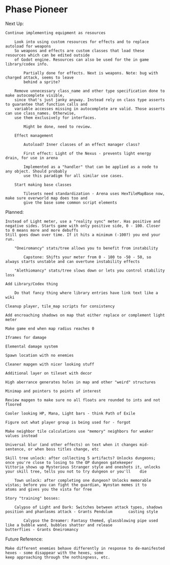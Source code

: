 # Phase Pioneer

Next Up:
	
	Continue implementing equipment as resources
	
		Look into using custom resources for effects and to replace autoload for weapons
		So weapons and effects are custom classes that load these resources which can be edited outside
		of Godot engine. Resources can also be used for the in game library/codex info.
		
			Partially done for effects. Next is weapons. Note: bug with charged attack, seems to leave
			behind a sprite?
		
		Remove unnecessary class_name and other type specification done to make autocomplete visible,
		since that's just janky anyway. Instead rely on class type asserts to guarantee that function calls and
		variable accesses missing in autocomplete are valid. Those asserts can use class_names. Otherwise,
		use them exclusively for interfaces.
		
			Might be done, need to review.
	
		Effect management
		
			Autoload? Inner classes of an effect manager class?
			
			First effect: Light of the Nexus - prevents light energy drain, for use in arena
			
			Implemented as a "handler" that can be applied as a node to any object. Should probably
			use this paradigm for all similar use cases.
	
		Start making base classes
	
			Tilesets need standardization - Arena uses HexTileMapBase now, make sure overworld map does too and
			give the base some common script elements

Planned:
	
	Instead of Light meter, use a "reality sync" meter. Has positive and negative sides. Starts game with only positive side, 0 - 100. Closer to 0 means more and more debuffs
	Still goes down over time. If it hits a minimum (-100?) you end your run.
	
		"Oneiromancy" stats/tree allows you to benefit from instability
		
			Capstone: Shifts your meter from 0 - 100 to -50 - 50, so always starts unstable and can overtune instability effects
		
		"Alethiomancy" stats/tree slows down or lets you control stability loss
	
	Add Library/Codex thing
	
		Do that fancy thing where library entries have link text like a wiki
	
	Cleanup player, tile_map scripts for consistency
	
	Add encroaching shadows on map that either replace or complement light meter
	
	Make game end when map radius reaches 0
	
	Iframes for damage
	
	Elemental damage system
	
	Spawn location with no enemies
	
	Cleaner mapgen with nicer looking stuff
	
	Additional layer on tileset with decor
	
	High aberrance generates holes in map and other "weird" structures
	
	Minimap and pointers to points of interest
	
	Review mapgen to make sure no all floats are rounded to ints and not floored
	
	Cooler looking HP, Mana, Light bars - think Path of Exile
	
	Figure out what player group is being used for - forgot
	
	Make neighbor tile calculations use "memory" neighbors for weaker values instead

 	Universal blur (and other effects) on text when it changes mid-sentence, or when boss titles change, etc

  	Skill tree unlock: after collecting 5 artifacts? Unlocks dungeons; once you're close to losing to the OP dungeon gatekeeper
   	Vittoria shows up Mysterious Stranger style and oneshots it, unlocks your skill tree, tells you not to try dungeon or you'll 	die

		Town unlock: after completing one dungeon? Unlocks memorable vistas; before you can fight the guardian, Wynstan memes it to 	atoms and gives you the vista for free

  	Story "training" bosses:

   		Calypso of Light and Dark: Switches between attack types, shadows position and phantasms attack - Grants Pendulum 		casting style

	 		Calypso the Dreamer: Fantasy themed, glassblowing pipe used like a bubble wand, bubbles shatter and release 			butterflies - Grants Oneiromancy

Future Reference:
	
	Make different enemies behave differently in response to de-manifested hexes - some disappear with the hexes, some
	keep approaching through the nothingness, etc.
